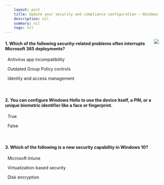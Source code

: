 ```yaml
---
    layout: post
    title: Update your security and compliance configuration – Windows 10 and Microsoft 365 Apps - Summary and knowledge check
    description: nil
    summary: nil
    tags: nil
---
```



 <a target="_blank" href="https://docs.microsoft.com/en-us/learn/modules/m365-modern-security-and-compliance/3-summary-and-knowledge-check/"><i class="fas fa-external-link-alt"></i> </a>
 <img align="right" src="https://docs.microsoft.com/en-us/learn/achievements/get-modern-security-and-compliance.svg">
####  1. Which of the following security-related problems often interrupts Microsoft 365 deployments?


<i class='fas fa-check-square' style='color: Dodgerblue;'></i> &nbsp;&nbsp;Antivirus app incompatibility

<i class='far fa-square'></i> &nbsp;&nbsp;Outdated Group Policy controls

<i class='far fa-square'></i> &nbsp;&nbsp;Identity and access management
<br />
<br />
<br />

####  2. You can configure Windows Hello to use the device itself, a PIN, or a unique biometric identifier like a face or fingerprint.


<i class='fas fa-check-square' style='color: Dodgerblue;'></i> &nbsp;&nbsp;True

<i class='far fa-square'></i> &nbsp;&nbsp;False
<br />
<br />
<br />

####  3. Which of the following is a new security capability in Windows 10?


<i class='far fa-square'></i> &nbsp;&nbsp;Microsoft Intune

<i class='fas fa-check-square' style='color: Dodgerblue;'></i> &nbsp;&nbsp;Virtualization-based security

<i class='far fa-square'></i> &nbsp;&nbsp;Disk encryption
<br />
<br />
<br />

